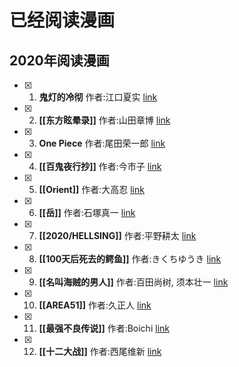 # 已经阅读漫画

## 2020年阅读漫画
- [x] 1. **鬼灯的冷彻**  作者:江口夏实 [link](./comics/2020/鬼灯的冷彻.md)
- [x] 2. **[[东方眩晕录]]** 作者:山田章博 [link](./comics/2020/东方眩晕录.md)
- [x] 3. **One Piece** 作者:尾田荣一郎 [link](./comics/2020/海贼王.md)
- [x] 4. **[[百鬼夜行抄]]** 作者:今市子 [link](./comics/2020/百鬼夜行抄.md)
- [x] 5. **[[Orient]]** 作者:大高忍 [link](./comics/2020/Orient.md)
- [x] 6. **[[岳]]** 作者:石塚真一 [link](./comics/2020/岳.md)
- [x] 7. **[[2020/HELLSING]]** 作者:平野耕太 [link](./comics/2020/HELLSING.md)
- [x] 8. **[[100天后死去的鳄鱼]]** 作者:きくちゆうき [link](./comics/2020/100天后死去的鳄鱼.md)
- [x] 9. **[[名叫海贼的男人]]** 作者:百田尚树, 须本壮一 [link](./comics/2020/名叫海贼的男人.md)
- [x] 10. **[[AREA51]]** 作者:久正人 [link](./comics/2020/AREA51.md)
- [x] 11. **[[最强不良传说]]** 作者:Boichi [link](./comics/2020/最强不良传说.md)
- [x] 12. **[[十二大战]]** 作者:西尾维新 [link](./comics/2020/十二大战.md)
